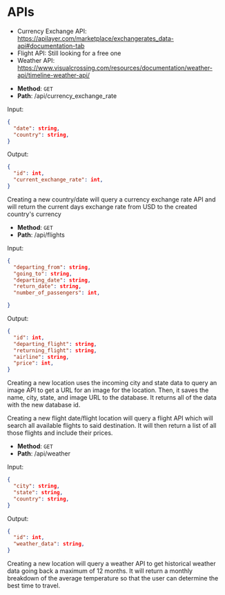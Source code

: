 # APIs

- Currency Exchange API: https://apilayer.com/marketplace/exchangerates_data-api#documentation-tab
- Flight API: Still looking for a free one 
- Weather API: https://www.visualcrossing.com/resources/documentation/weather-api/timeline-weather-api/ 

* **Method**: `GET`
* **Path**: /api/currency_exchange_rate

Input:

```json
{
  "date": string,  
  "country": string,
}
```

Output:

```json
{
  "id": int,
  "current_exchange_rate": int,
}
```

Creating a new country/date will query a currency exchange rate API
and will return the current days exchange rate from USD to the created country's currency


* **Method**: `GET`
* **Path**: /api/flights

Input:

```json
{
  "departing_from": string,
  "going_to": string, 
  "departing_date": string,
  "return_date": string,
  "number_of_passengers": int,

}
```

Output:

```json
{
  "id": int,
  "departing_flight": string,
  "returning_flight": string,
  "airline": string,
  "price": int,
}
```

Creating a new location uses the incoming city and state
data to query an image API to get a URL for an image for
the location. Then, it saves the name, city, state, and
image URL to the database. It returns all of the data
with the new database id.

Creating a new flight date/flight location will query a flight API which will search all available flights to said destination. It will then return a list of all those flights and include their prices. 

* **Method**: `GET`
* **Path**: /api/weather

Input:

```json
{
  "city": string,
  "state": string,
  "country": string,
}
```

Output:

```json
{
  "id": int,
  "weather_data": string,
}
```

Creating a new location will query a weather API to get historical weather data going back a maximum of 12 months. It will return a monthly breakdown of the average temperature so that the user can determine the best time to travel. 